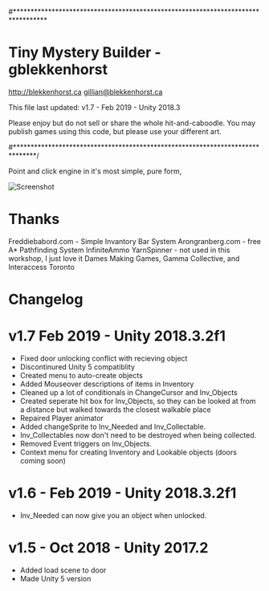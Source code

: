 #*********************************************************************************

#   Tiny Mystery Builder - gblekkenhorst
   http://blekkenhorst.ca
   gillian@blekkenhorst.ca
  
  This file last updated:
  v1.7 - Feb 2019 - Unity 2018.3
   
  Please enjoy but do not sell or share the whole hit-and-caboodle. 
   You may publish games using this code, but please use your different art.
 

#******************************************************************************/

Point and click engine in it's most simple, pure form, 

![Screenshot](https://blekkenhorst.ca/WP/wp-content/uploads/2019/02/mysteryBuilder.png)


# Thanks
Freddiebabord.com  - Simple Invantory Bar System 
Arongranberg.com - free A* Pathfinding System 
InfiniteAmmo YarnSpinner - not used in this workshop, I just love it 
Dames Making Games, Gamma Collective, and Interaccess Toronto 


# Changelog

# v1.7 Feb 2019 - Unity 2018.3.2f1
* Fixed door unlocking conflict with recieving object
 * Discontinured Unity 5 compatiblity
* Created menu to auto-create objects
* Added Mouseover descriptions of items in Inventory
* Cleaned up a lot of conditionals in ChangeCursor and Inv_Objects
* Created seperate hit box for Inv_Objects, so they can be looked 
        at from a distance but walked towards the closest walkable place
* Repaired Player animator
* Added changeSprite to Inv_Needed and Inv_Collectable.
* Inv_Collectables now don't need to be destroyed when being collected. 
* Removed Event triggers on Inv_Objects. 
* Context menu for creating Inventory and Lookable objects (doors coming soon)
 
# v1.6 - Feb 2019 - Unity 2018.3.2f1
* Inv_Needed can now give you an object when unlocked. 
 
# v1.5 -  Oct 2018 - Unity 2017.2
* Added load scene to door
* Made Unity 5 version
